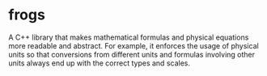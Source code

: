 # frogs
A C++ library that makes mathematical formulas and physical equations more readable and abstract. For example, it enforces the usage of physical units so that conversions from different units and formulas involving other units always end up with the correct types and scales.
